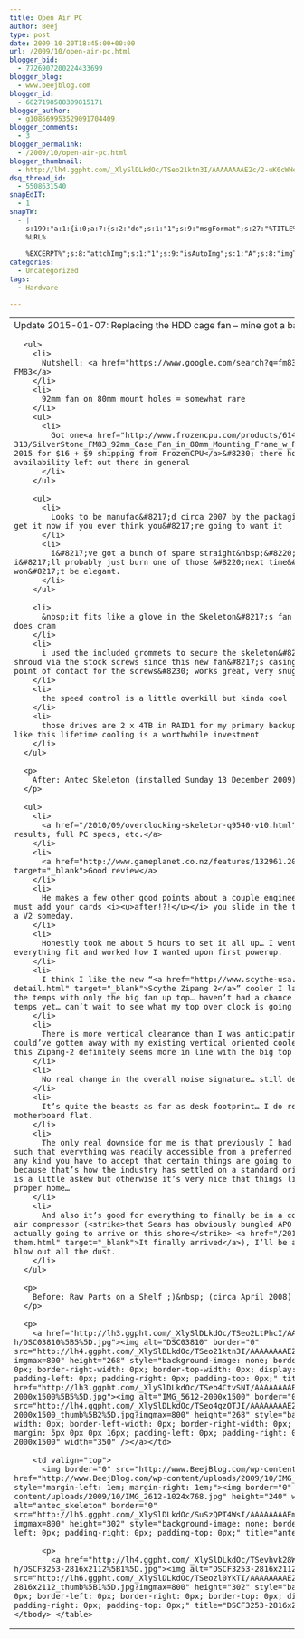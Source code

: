 ```yaml
---
title: Open Air PC
author: Beej
type: post
date: 2009-10-20T18:45:00+00:00
url: /2009/10/open-air-pc.html
blogger_bid:
  - 7726907200224433699
blogger_blog:
  - www.beejblog.com
blogger_id:
  - 6827198588309815171
blogger_author:
  - g108669953529091704409
blogger_comments:
  - 3
blogger_permalink:
  - /2009/10/open-air-pc.html
blogger_thumbnail:
  - http://lh4.ggpht.com/_XlySlDLkdOc/TSeo21ktn3I/AAAAAAAAE2c/2-uK0cWHeYs/DSC03810_thumb%5B2%5D.jpg?imgmax=800
dsq_thread_id:
  - 5508631540
snapEdIT:
  - 1
snapTW:
  - |
    s:199:"a:1:{i:0;a:7:{s:2:"do";s:1:"1";s:9:"msgFormat";s:27:"%TITLE%
    %URL%
    
    %EXCERPT%";s:8:"attchImg";s:1:"1";s:9:"isAutoImg";s:1:"A";s:8:"imgToUse";s:0:"";s:9:"isAutoURL";s:1:"A";s:8:"urlToUse";s:0:"";}}";
categories:
  - Uncategorized
tags:
  - Hardware

---
```

<table border="0" cellpadding="2" cellspacing="0">
  <tr>
    <td valign="top">
      Update 2015-01-07: Replacing the HDD cage fan &#8211; mine got a bad case of the rattles</p> 
      
      <ul>
        <li>
          Nutshell: <a href="https://www.google.com/search?q=fm83+fan" target="_blank">Silverstone FM83</a>
        </li>
        <li>
          92mm fan on 80mm mount holes = somewhat rare
        </li>
        <ul>
          <li>
            Got one<a href="http://www.frozencpu.com/products/6144/fan-313/SilverStone_FM83_92mm_Case_Fan_in_80mm_Mounting_Frame_w_Fan_Controller.html" target="_blank"> Jan 2015 for $16 + $9 shipping from FrozenCPU</a>&#8230; there honestly doesn&#8217;t seem to be much availability left out there in general
          </li>
        </ul>
        
        <ul>
          <li>
            Looks to be manufac&#8217;d circa 2007 by the packaging&#8230; nothing stays around forever = get it now if you ever think you&#8217;re going to want it
          </li>
          <li>
            i&#8217;ve got a bunch of spare straight&nbsp;&#8220;square&#8221;&nbsp;80mm fans&#8230; i&#8217;ll probably just burn one of those &#8220;next time&#8221; even though the air flow won&#8217;t be elegant.
          </li>
        </ul>
        
        <li>
          &nbsp;it fits like a glove in the Skeleton&#8217;s fan shroud&#8230; really tight fit but it does cram
        </li>
        <li>
          i used the included grommets to secure the skeleton&#8217;s fan grill to it&#8217;s outer shroud via the stock screws since this new fan&#8217;s casing is thinner and doesn&#8217;t provide a point of contact for the screws&#8230; works great, very snug&#8230; totally silent all around
        </li>
        <li>
          the speed control is a little overkill but kinda cool
        </li>
        <li>
          those drives are 2 x 4TB in RAID1 for my primary backup storage so i tend to think a little TLC like this lifetime cooling is a worthwhile investment
        </li>
      </ul>
      
      <p>
        After: Antec Skeleton (installed Sunday 13 December 2009)
      </p>
      
      <ul>
        <li>
          <a href="/2010/09/overclocking-skeletor-q9540-v10.html" target="_blank">My own overclocking results, full PC specs, etc.</a>
        </li>
        <li>
          <a href="http://www.gameplanet.co.nz/features/132961.20090317.Antec-Skeleton-Case/" target="_blank">Good review</a>
        </li>
        <li>
          He makes a few other good points about a couple engineering misses in this initial model… e.g. must add your cards <i><u>after!?!</u></i> you slide in the tray…it’d be nice to think there will be a V2 someday.
        </li>
        <li>
          Honestly took me about 5 hours to set it all up… I went slow and methodical… nice thing was, everything fit and worked how I wanted upon first powerup.
        </li>
        <li>
          I think I like the new “<a href="http://www.scythe-usa.com/product/cpu/049/sczp2000-detail.html" target="_blank">Scythe Zipang 2</a>” cooler I landed on… especially if it keeps up on the temps with only the big fan up top… haven’t had a chance to run a real “full crank” test to check temps yet… can’t wait to see what my top over clock is going to be now.
        </li>
        <li>
          There is more vertical clearance than I was anticipating (see photos below)… almost wonder if i could’ve gotten away with my existing vertical oriented cooler… but a horizontal form factor like this Zipang-2 definitely seems more in line with the big top down blower central to this design.
        </li>
        <li>
          No real change in the overall noise signature… still dead silent… I’m satisfied.
        </li>
        <li>
          It’s quite the beasts as far as desk footprint… I do really like being able to leave the motherboard flat.
        </li>
        <li>
          The only real downside for me is that previously I had full freedom for component placement such that everything was readily accessible from a preferred direction… once you go with “a box” of any kind you have to accept that certain things are going to be facing an undesirable direction because that’s how the industry has settled on a standard orientation for each part… so my feng shui is a little askew but otherwise it’s very nice that things like the iMON display now have&nbsp; a proper home…
        </li>
        <li>
          And also it’s good for everything to finally be in a container so that once I do finally get my air compressor (<strike>that Sears has obviously bungled APO shipment and I never know if/when is actually going to arrive on this shore</strike> <a href="/2010/01/portable-air-compressor-hose-off-them.html" target="_blank">It finally arrived</a>), I’ll be able to pick it up and take it outside to blow out all the dust.
        </li>
      </ul>
      
      <p>
        Before: Raw Parts on a Shelf ;)&nbsp; (circa April 2008)
      </p>
      
      <p>
        <a href="http://lh3.ggpht.com/_XlySlDLkdOc/TSeo2LtPhcI/AAAAAAAAE2Y/mrB7V9YZN_Q/s1600-h/DSC03810%5B5%5D.jpg"><img alt="DSC03810" border="0" src="http://lh4.ggpht.com/_XlySlDLkdOc/TSeo21ktn3I/AAAAAAAAE2c/2-uK0cWHeYs/DSC03810_thumb%5B2%5D.jpg?imgmax=800" height="268" style="background-image: none; border-bottom-width: 0px; border-left-width: 0px; border-right-width: 0px; border-top-width: 0px; display: inline; margin: 0px 0px 0px 12px; padding-left: 0px; padding-right: 0px; padding-top: 0px;" title="DSC03810" width="350" /></a><a href="http://lh3.ggpht.com/_XlySlDLkdOc/TSeo4CtvSNI/AAAAAAAAE2g/Hrg7yYhwaL0/s1600-h/IMG_5612-2000x1500%5B5%5D.jpg"><img alt="IMG_5612-2000x1500" border="0" src="http://lh4.ggpht.com/_XlySlDLkdOc/TSeo4qzOTJI/AAAAAAAAE2k/hhfDDsftXIg/IMG_5612-2000x1500_thumb%5B2%5D.jpg?imgmax=800" height="268" style="background-image: none; border-bottom-width: 0px; border-left-width: 0px; border-right-width: 0px; border-top-width: 0px; display: inline; margin: 5px 0px 0px 16px; padding-left: 0px; padding-right: 0px; padding-top: 0px;" title="IMG_5612-2000x1500" width="350" /></a></td> 
        
        <td valign="top">
          <img border="0" src="http://www.BeejBlog.com/wp-content/uploads/2009/10/Snap1.png" /><br /> <a href="http://www.BeejBlog.com/wp-content/uploads/2009/10/IMG_2612-1024x768.jpg" imageanchor="1" style="margin-left: 1em; margin-right: 1em;"><img border="0" src="http://www.BeejBlog.com/wp-content/uploads/2009/10/IMG_2612-1024x768.jpg" height="240" width="320" /></a><br /> <img alt="antec_skeleton" border="0" src="http://lh5.ggpht.com/_XlySlDLkdOc/SuSzQPT4WsI/AAAAAAAAEmM/AensvAFSA48/Antec_Skeleton%5B8%5D.jpg?imgmax=800" height="302" style="background-image: none; border-width: 0px; display: inline; padding-left: 0px; padding-right: 0px; padding-top: 0px;" title="antec_skeleton" width="360" /></p> 
          
          <p>
            <a href="http://lh4.ggpht.com/_XlySlDLkdOc/TSevhvk28WI/AAAAAAAAE2o/Jy-IAy5hqvI/s1600-h/DSCF3253-2816x2112%5B1%5D.jpg"><img alt="DSCF3253-2816x2112" border="0" src="http://lh6.ggpht.com/_XlySlDLkdOc/TSeozl0YkTI/AAAAAAAAE2s/lT6d3eKpxtI/DSCF3253-2816x2112_thumb%5B1%5D.jpg?imgmax=800" height="302" style="background-image: none; border-bottom: 0px; border-left: 0px; border-right: 0px; border-top: 0px; display: inline; padding-left: 0px; padding-right: 0px; padding-top: 0px;" title="DSCF3253-2816x2112" width="379" /></a></td> </tr> </tbody> </table>